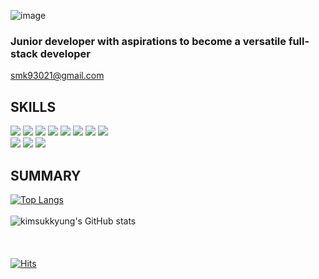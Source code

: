 ![image](https://github.com/Kimsukkyung0/kimsukkyung0/assets/129349523/49f5fea0-bea6-468c-afa0-3d1effa7eb8a)

### Junior developer with aspirations to become a versatile full-stack developer
smk93021@gmail.com
</br>

## SKILLS
<div align=left> 
<img src="https://img.shields.io/badge/java-007396?style=flat&logo=java&logoColor=white">
<img src="https://img.shields.io/badge/mariaDB-003545?style=flat&logo=mariaDB&logoColor=white"/> 
<img src="https://img.shields.io/badge/spring boot-6DB33F?style=flat&logo=springboot&logoColor=white"/>
<img src="https://img.shields.io/badge/docker-2496ED?style=flat&logo=docker&logoColor=white"/>
<img src="https://img.shields.io/badge/spring security-6DB33F?style=flat&logo=spring security&logoColor=white"/>
<img src="https://img.shields.io/badge/hibernate-59666C?style=flat&logo=hibernate&logoColor=white"/>
<img src="https://img.shields.io/badge/junit-25A162?style=flat&logo=junit&logoColor=white"/>
<img src="https://img.shields.io/badge/maven-C71A36?style=flat&logo=maven&logoColor=white"/>
</div>

<div align=left> 
<img src="https://img.shields.io/badge/figma-F24E1E?style=flat&logo=figma&logoColor=white"/>
<img src="https://img.shields.io/badge/swagger-85EA2D?style=flat&logo=swagger&logoColor=white"/>
<img src="https://img.shields.io/badge/git-181717?style=flat&logo=git&logoColor=white"/>
</div>

## SUMMARY
[![Top Langs](https://github-readme-stats.vercel.app/api/top-langs/?username=kimsukkyung0&langs_count=8)](https://github.com/kimsukkyung0/github-readme-stats)
</br>
</br>
![kimsukkyung's GitHub stats](https://github-readme-stats.vercel.app/api?username=kimsukkyung0&show_icons=true&theme=radical)
</br>
</br>
</br>
</br>
[![Hits](https://hits.seeyoufarm.com/api/count/incr/badge.svg?url=https%3A%2F%2Fgithub.com%2FKimsukkyung0%2Fhit-counter&count_bg=%2379C83D&title_bg=%23555555&icon=&icon_color=%23E7E7E7&title=hits&edge_flat=false)](https://hits.seeyoufarm.com)
